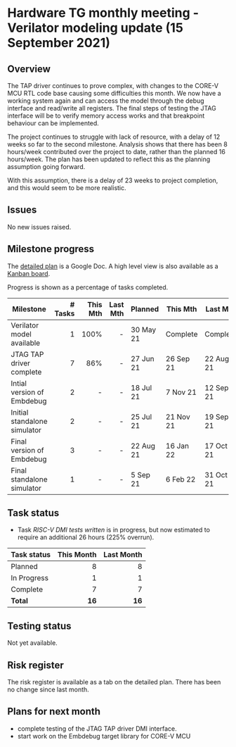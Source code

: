 # Hardware TG monthly meeting - Verilator modeling update (15 September 2021)

## Overview

The TAP driver continues to prove complex, with changes to the CORE-V MCU RTL code base causing some difficulties this month.  We now have a working system again and can access the model through the debug interface and read/write all registers. The final steps of testing the JTAG interface will be to verify memory access works and that breakpoint behaviour can be implemented.

The project continues to struggle with lack of resource, with a delay of 12 weeks so far to the second milestone.  Analysis shows that there has been 8 hours/week contributed over the project to date, rather than the planned 16 hours/week.  The plan has been updated to reflect this as the planning assumption going forward.

With this assumption, there is a delay of 23 weeks to project completion, and this would seem to be more realistic.

## Issues

No new issues raised.

## Milestone progress

The [detailed plan](https://docs.google.com/spreadsheets/d/1Sl_GIklam3redWNj_DRVRVVBD49LvLD8k1zeFsJXllc) is a Google Doc.  A high level view is also available as a [Kanban board](https://github.com/openhwgroup/embdebug-target-core-v/projects/1).

Progress is shown as a percentage of tasks completed.

| Milestone                    | # Tasks | This Mth | Last Mth | Planned   | This Mth  | Last Mth  |
| ---------------------------- | -------:| --------:| --------:| --------- | --------- | --------- |
| Verilator model available    |       1 |     100% |        - | 30 May 21 |  Complete |  Complete |
| JTAG TAP driver complete     |       7 |      86% |        - | 27 Jun 21 | 26 Sep 21 | 22 Aug 21 |
| Intial version of Embdebug   |       2 |        - |        - | 18 Jul 21 |  7 Nov 21 | 12 Sep 21 |
| Initial standalone simulator |       2 |        - |        - | 25 Jul 21 | 21 Nov 21 | 19 Sep 21 |
| Final version of Embdebug    |       3 |        - |        - | 22 Aug 21 | 16 Jan 22 | 17 Oct 21 |
| Final standalone simulator   |       1 |        - |        - |  5 Sep 21 |  6 Feb 22 | 31 Oct 21 |


## Task status

* Task *RISC-V DMI tests written* is in progress, but now estimated to require an additional 26 hours (225% overrun).

| Task status | This Month | Last Month |
| ------------| ----------:| ----------:|
| Planned     |          8 |          8 |
| In Progress |          1 |          1 |
| Complete    |          7 |          7 |
| **Total**   |     **16** |     **16** |

## Testing status

Not yet available.

## Risk register

The risk register is available as a tab on the detailed plan.  There has been no change since last month.

## Plans for next month

* complete testing of the JTAG TAP driver DMI interface.
* start work on the Embdebug target library for CORE-V MCU
